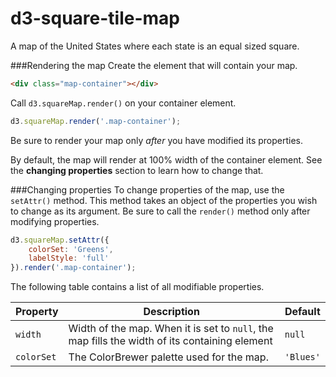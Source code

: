 # d3-square-tile-map
A map of the United States where each state is an equal sized square.

###Rendering the map
Create the element that will contain your map.
```html
<div class="map-container"></div>
```
Call `d3.squareMap.render()` on your container element.
```javascript
d3.squareMap.render('.map-container');
```
Be sure to render your map only *after* you have modified its properties.

By default, the map will render at 100% width of the container element. See the **changing properties** section to learn how to change that.

###Changing properties
To change properties of the map, use the `setAttr()` method. This method takes an object of the properties you wish to change as its argument. Be sure to call the `render()` method only after modifying properties.
```javascript
d3.squareMap.setAttr({
    colorSet: 'Greens',
    labelStyle: 'full'
}).render('.map-container');
```
The following table contains a list of all modifiable properties.

|Property     |Description       |Default        |
|-------------|------------------|---------------|
|`width`      |Width of the map. When it is set to `null`, the map fills the width of its containing element|`null`|
|`colorSet`   |The ColorBrewer palette used for the map. |`'Blues'`|
